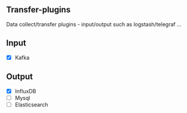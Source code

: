 ## Transfer-plugins
Data collect/transfer plugins - input/output such as logstash/telegraf ...

## Input
* [x] Kafka

## Output
* [x] InfluxDB
* [ ] Mysql
* [ ] Elasticsearch